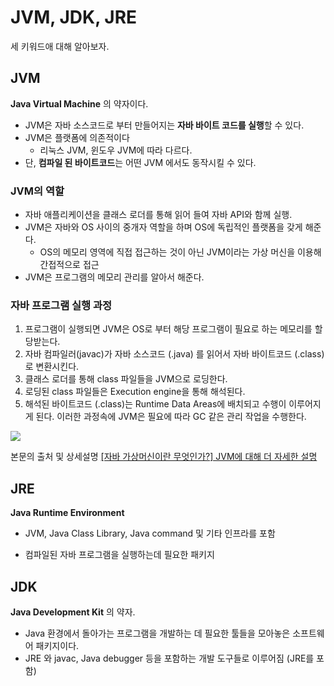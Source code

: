 # JVM, JDK, JRE

세 키워드애 대해 알아보자.



## JVM

**Java Virtual Machine** 의 약자이다.

* JVM은 자바 소스코드로 부터 만들어지는 **자바 바이트 코드를 실행**할 수 있다.
* JVM은 플랫폼에 의존적이다
  * 리눅스 JVM, 윈도우 JVM에 따라 다르다.
* 단, **컴파일 된 바이트코드**는 어떤 JVM 에서도 동작시킬 수 있다.



### JVM의 역할

* 자바 애플리케이션을 클래스 로더를 통해 읽어 들여 자바 API와 함께 실행.
* JVM은 자바와 OS 사이의 중개자 역할을 하며 OS에 독립적인 플랫폼을 갖게 해준다.
  * OS의 메모리 영역에 직접 접근하는 것이 아닌 JVM이라는 가상 머신을 이용해 간접적으로 접근
* JVM은 프로그램의 메모리 관리를 알아서 해준다.



### 자바 프로그램 실행 과정

1. 프로그램이 실행되면 JVM은 OS로 부터 해당 프로그램이 필요로 하는 메모리를 할당받는다.
2. 자바 컴파일러(javac)가 자바 소스코드 (.java) 를 읽어서 자바 바이트코드 (.class)로 변환시킨다.
3. 클래스 로더를 통해 class 파일들을 JVM으로 로딩한다.
4. 로딩된 class 파일들은 Execution engine을 통해 해석된다.
5. 해석된 바이트코드 (.class)는 Runtime Data Areas에 배치되고 수행이 이루어지게 된다. 이러한 과정속에 JVM은 필요에 따라 GC 같은 관리 작업을 수행한다.

<img src="https://hanul-dev.netlify.app/static/58da7d76d6a2d6b85b78337a837a6c07/7de01/jvm.png"/>



본문의 출처 및 상세설명  [[자바 가상머신이란 무엇인가?] JVM에 대해 더 자세한 설명](https://hanul-dev.netlify.app/java/%EC%9E%90%EB%B0%94%EA%B0%80%EB%A8%B8%EC%8B%A0(jvm)%EC%9D%B4%EB%9E%80-%EB%AC%B4%EC%97%87%EC%9D%B8%EA%B0%80/)



## JRE

**Java Runtime Environment**

* JVM, Java Class Library, Java command 및 기타 인프라를 포함

* 컴파일된 자바 프로그램을 실행하는데 필요한 패키지

  

## JDK

**Java Development Kit** 의 약자.

* Java 환경에서 돌아가는 프로그램을 개발하는 데 필요한 툴들을 모아놓은 소프트웨어 패키지이다.
* JRE 와 javac, Java debugger 등을 포함하는 개발 도구들로 이루어짐 (JRE를 포함)

